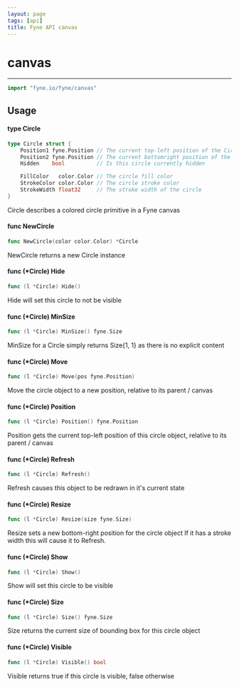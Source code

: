 ```yaml
---
layout: page
tags: [api]
title: Fyne API canvas
---
```


# canvas
---
```go
import "fyne.io/fyne/canvas"
```

## Usage

#### type Circle

```go
type Circle struct {
	Position1 fyne.Position // The current top-left position of the Circle
	Position2 fyne.Position // The current bottomright position of the Circle
	Hidden    bool          // Is this circle currently hidden

	FillColor   color.Color // The circle fill color
	StrokeColor color.Color // The circle stroke color
	StrokeWidth float32     // The stroke width of the circle
}
```

Circle describes a colored circle primitive in a Fyne canvas

#### func  NewCircle

```go
func NewCircle(color color.Color) *Circle
```
NewCircle returns a new Circle instance

#### func (*Circle) Hide

```go
func (l *Circle) Hide()
```
Hide will set this circle to not be visible

#### func (*Circle) MinSize

```go
func (l *Circle) MinSize() fyne.Size
```
MinSize for a Circle simply returns Size{1, 1} as there is no explicit content

#### func (*Circle) Move

```go
func (l *Circle) Move(pos fyne.Position)
```
Move the circle object to a new position, relative to its parent / canvas

#### func (*Circle) Position

```go
func (l *Circle) Position() fyne.Position
```
Position gets the current top-left position of this circle object, relative to its parent / canvas

#### func (*Circle) Refresh

```go
func (l *Circle) Refresh()
```
Refresh causes this object to be redrawn in it's current state

#### func (*Circle) Resize

```go
func (l *Circle) Resize(size fyne.Size)
```
Resize sets a new bottom-right position for the circle object If it has a stroke width this will cause it to Refresh.

#### func (*Circle) Show

```go
func (l *Circle) Show()
```
Show will set this circle to be visible

#### func (*Circle) Size

```go
func (l *Circle) Size() fyne.Size
```
Size returns the current size of bounding box for this circle object

#### func (*Circle) Visible

```go
func (l *Circle) Visible() bool
```
Visible returns true if this circle is visible, false otherwise
